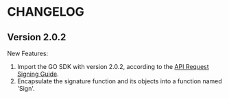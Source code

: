 # CHANGELOG

## Version 2.0.2

New Features:

1. Import the GO SDK with version 2.0.2, according to the [API Request Signing Guide](https://support.huaweicloud.com/devg-apisign/api-sign-sdk-go.html).
2. Encapsulate the signature function and its objects into a function named 'Sign'.
